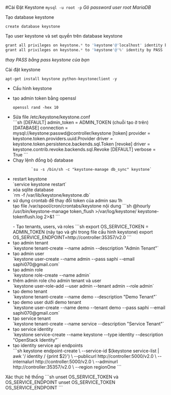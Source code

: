 #Cài Đặt Keystone
`mysql -u root -p`
*Gõ password user root MariaDB*

Tạo database keystone

`create database keystone`

Tạo user keystone và set quyền trên database keystone

```s
grant all privileges on keystone.* to 'keystone'@'localhost' identity by PASS
grant all privileges on keystone.* to 'keystone'@'%' identity by PASS
```

*thay PASS bằng pass keystone của bạn*

Cài đặt keystone

`apt-get install keystone python-keystoneclient -y`

- Cấu hình keystone
<ul>
<li>tạo admin token bằng openssl</li>

`openssl rand -hex 10`

<li>Sửa file /etc/keystone/keystone.conf</li>
```sh
			[DEFAULT]
			admin_token = ADMIN_TOKEN (chuỗi tạo ở trên)
			[DATABASE]
			connection = mysql://keystone:passwd@controller/keystone
			[token]
			provider = keystone.token.providers.uuid.Provider
			driver = keystone.token.persistence.backends.sql.Token
			[revoke]
			driver = keystone.contrib.revoke.backends.sql.Revoke
			[DEFAULT]
			verbose = True
```

<li>Chạy lệnh đồng bộ database</li>

			`su -s /bin/sh -c "keystone-manage db_sync" keystone`

<li>restart keystone</li>
			`service keystone restart`
<li>xóa sqlite database</li>
			`rm -f /var/lib/keystone/keystone.db`
<li>sử dụng crontab để thay đổi token của admin sau 1h</li>
		tạo file /var/spool/cron/crontabs/keystone nội dung
		```sh
		@hourly /usr/bin/keystone-manage token_flush >/var/log/keystone/
		keystone-tokenflush.log 2>&1
		```
</ul>
<ul>
- Tạo tenants, users, và roles
		```sh
		export OS_SERVICE_TOKEN = ADMIN_TOKEN (nãy tạo và ghi trong file cấu hình keystone)
		export OS_SERVICE_ENDPOINT=http://controller:35357/v2.0
		```
<li>tạo admin tenant </li>
		`keystone tenant-create --name admin --description "Admin Tenant"`
		
<li>tạo admin user</li>
		`keystone user-create --name admin --pass saphi --email saphi070@gmail.com`
<li>tạo admin role</li>
		`keystone role-create --name admin`
<li>thêm admin role  cho admin tenant và user</li>
		`keystone user-role-add --user admin --tenant admin --role admin`
<li>tạo demo tenant </li>
		`keystone tenant-create --name demo --description "Demo Tenant"`
		
<li>tạo demo user dưới demo tenant</li>
		`keystone user-create --name demo --tenant demo --pass saphi --email saphi070@gmail.com`
<li>tạo service tenant</li>
		`keystone tenant-create --name service --description "Service Tenant"`
<li>tạo service identity</li>
		`keystone service-create --name keystone --type identity --description "OpenStack Identity"`
<li>tạo identity service api endpoints</li>
		```sh
		keystone endpoint-create \
		--service-id $(keystone service-list | awk '/ identity / {print $2}') \
		--publicurl http://controller:5000/v2.0 \
		--internalurl http://controller:5000/v2.0 \
		--adminurl http://controller:35357/v2.0 \
		--region regionOne
		```
</ul>
Xác thực hệ thống
```sh
		unset OS_SERVICE_TOKEN và OS_SERVICE_ENDPOINT
		unset OS_SERVICE_TOKEN OS_SERVICE_ENDPOINT
```